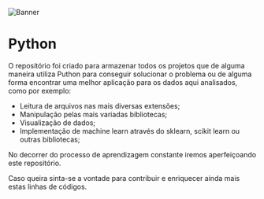 ![Banner](https://github.com/CaioVArruda/Python/blob/main/python_logo.png)

# Python

O repositório foi criado para armazenar todos os projetos que de alguma maneira utiliza Puthon para conseguir solucionar o problema ou de alguma forma encontrar uma melhor aplicação para os dados aqui analisados, como por exemplo:
- Leitura de arquivos nas mais diversas extensões; 
- Manipulação pelas mais variadas bibliotecas;
- Visualização de dados; 
- Implementação de machine learn através do sklearn, scikit learn ou outras bibliotecas; 

No decorrer do processo de aprendizagem constante iremos aperfeiçoando este repositório.

Caso queira sinta-se a vontade para contribuir e enriquecer ainda mais estas linhas de códigos.

